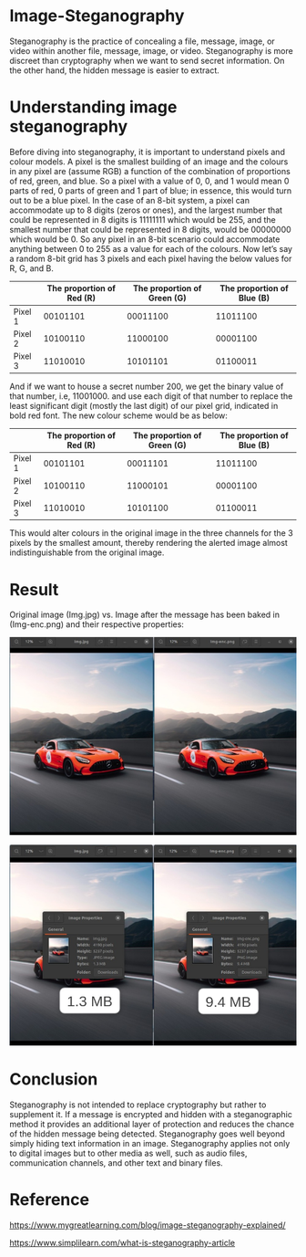 # Image-Steganography

Steganography is the practice of concealing a file, message, image, or video within
another file, message, image, or video. Steganography is more discreet than
cryptography when we want to send secret information. On the other hand, the
hidden message is easier to extract.

# Understanding image steganography
Before diving into steganography, it is important to understand pixels and colour models. A pixel is the smallest building of an image and the colours in any pixel are (assume RGB) a function of the combination of proportions of red, green, and blue. So a pixel with a value of 0, 0, and 1 would mean 0 parts of red, 0 parts of green and 1 part of blue; in essence, this would turn out to be a blue pixel. In the case of an 8-bit system, a pixel can accommodate up to 8 digits (zeros or ones), and the largest number that could be represented in 8 digits is 11111111 which would be 255, and the smallest number that could be represented in 8 digits, would be 00000000 which would be 0. So any pixel in an 8-bit scenario could accommodate anything between 0 to 255 as a value for each of the colours. Now let’s say a random 8-bit grid has 3 pixels and each pixel having the below values for R, G, and B.


|               |The proportion of Red (R)|	The proportion of Green (G)	|The proportion of Blue (B)|
|------------|--------------|--------------|----------|
|Pixel 1	|00101101	|00011100	|11011100|
|Pixel 2	|10100110	|11000100	|00001100|
|Pixel 3	|11010010	|10101101	|01100011|

And if we want to house a secret number 200, we get the binary value of that number, i.e, 11001000. and use each digit of that number to replace the least significant digit (mostly the last digit) of our pixel grid, indicated in bold red font. The new colour scheme would be as below: 


|               |The proportion of Red (R)|	The proportion of Green (G)	|The proportion of Blue (B)|
|------------|--------------|--------------|----------|
|Pixel 1	|00101101	|00011101	|11011100|
|Pixel 2	|10100110	|11000101	|00001100|
|Pixel 3	|11010010	|10101100	|01100011|

This would alter colours in the original image in the three channels for the 3 pixels by the smallest amount, thereby rendering the alerted image almost indistinguishable from the original image.

# Result
Original image (Img.jpg) vs. Image after the message has been baked in (Img-enc.png) and their respective properties:

<p align="center">
  <img src="https://github.com/ritvic/Image-Steganography/blob/main/asset/1.jpeg" />
</p>
<p align="center">
  <img src="https://github.com/ritvic/Image-Steganography/blob/main/asset/2.jpeg" />
</p>

# Conclusion

Steganography is not intended to replace cryptography but rather to supplement it. If
a message is encrypted and hidden with a steganographic method it provides an
additional layer of protection and reduces the chance of the hidden message being
detected.
Steganography goes well beyond simply hiding text information in an image.
Steganography applies not only to digital images but to other media as well, such as
audio files, communication channels, and other text and binary files.


# Reference
https://www.mygreatlearning.com/blog/image-steganography-explained/

https://www.simplilearn.com/what-is-steganography-article
